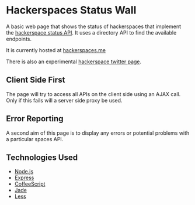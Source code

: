 Hackerspaces Status Wall
========================
A basic web page that shows the status of hackerspaces that implement the [hackerspace status API](https://hackerspaces.nl/spaceapi/).
It uses a directory API to find the available endpoints.

It is currently hosted at [hackerspaces.me](http://hackerspaces.me)

There is also an experimental [hackerspace twitter page](http://hackerspaces.me/twitter).

Client Side First
-----------------
The page will try to access all APIs on the client side using an AJAX call. Only if this fails will a server side proxy be used.

Error Reporting
---------------
A second aim of this page is to display any errors or potential problems with a particular spaces API.

Technologies Used
-----------------
* [Node.js](http://nodejs.org)
* [Express](http://expressjs.com)
* [CoffeeScript](http://coffeescript.org)
* [Jade](http://jade-lang.com)
* [Less](http://lesscss.org)
